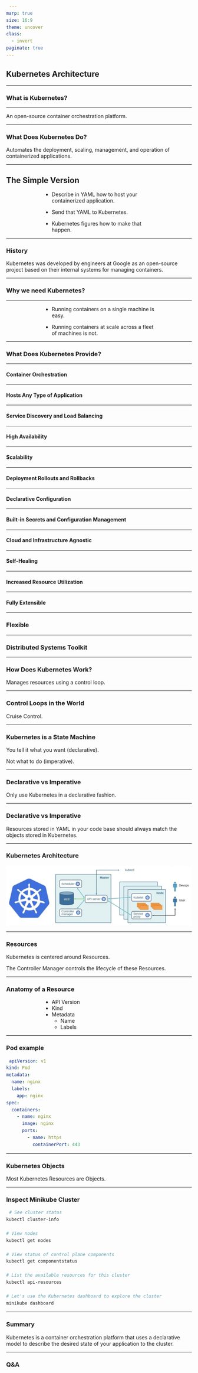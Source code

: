 ```yaml
---
marp: true
size: 16:9
theme: uncover
class:
  - invert
paginate: true
---
```


<style>
pre > code {
    min-width: 900px;
    padding: 0.5rem;
    line-height: 1.5;
  }
</style>

## Kubernetes Architecture

---

### What is Kubernetes?

---

An open-source container orchestration platform.

---

### What Does Kubernetes Do?

Automates the deployment, scaling, management, and operation of containerized applications.

---

## The Simple Version

- Describe in YAML how to host your containerized application.

- Send that YAML to Kubernetes.

- Kubernetes figures how to make that happen.

---

### History

Kubernetes was developed by engineers at Google as an open-source project based on their internal systems for managing containers.

---

### Why we need Kubernetes?

---

- Running containers on a single machine is easy.

- Running containers at scale across a fleet of machines is not.

---

### What Does Kubernetes Provide?

---

#### Container Orchestration

---

#### Hosts Any Type of Application

---

#### Service Discovery and Load Balancing

---

#### High Availability

---

#### Scalability

---

#### Deployment Rollouts and Rollbacks

---

#### Declarative Configuration

---

#### Built-in Secrets and Configuration Management

---

#### Cloud and Infrastructure Agnostic

---

#### Self-Healing

---

#### Increased Resource Utilization

---

#### Fully Extensible

---

### Flexible

---

### Distributed Systems Toolkit

---

### How Does Kubernetes Work?

Manages resources using a control loop.

---

### Control Loops in the World

Cruise Control.

---

### Kubernetes is a State Machine

You tell it what you want (declarative).

Not what to do (imperative).

---

### Declarative vs Imperative

Only use Kubernetes in a declarative fashion.

---

### Declarative vs Imperative

Resources stored in YAML in your code base should always match the objects stored in Kubernetes.

---

### Kubernetes Architecture

![width:1100px](./images/kubernetes-architecture.jpg)

---

### Resources

Kubernetes is centered around Resources.

The Controller Manager controls the lifecycle of these Resources.

---

### Anatomy of a Resource

- API Version
- Kind
- Metadata
  - Name
  - Labels

<style>
    ul {
        margin: 0 100px;
    }

    ul ul {
        margin-left: auto;
    }
</style>

---

### Pod example

```yaml
apiVersion: v1
kind: Pod
metadata:
  name: nginx
  labels:
    app: nginx
spec:
  containers:
    - name: nginx
      image: nginx
      ports:
        - name: https
          containerPort: 443
```

---

### Kubernetes Objects

Most Kubernetes Resources are Objects.

---

### Inspect Minikube Cluster

```sh
# See cluster status
kubectl cluster-info

# View nodes
kubectl get nodes

# View status of control plane components
kubectl get componentstatus

# List the available resources for this cluster
kubectl api-resources

# Let's use the Kubernetes dashboard to explore the cluster
minikube dashboard
```

---

### Summary

Kubernetes is a container orchestration platform that uses a declarative model to describe the desired state of your application to the cluster.

---

### Q&A